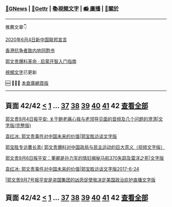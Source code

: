 ﻿###  [:newspaper:GNews](/README.md) | [:statue_of_liberty:Gettr](/content/gettr/README.md) | [:books:視頻文字](/content/README.md) | [:radio: 廣播](/content/docs/g-radio/README.md) | [:pray:關於](https://github.com/ourhimalayas/home/tree/main/about)
---

推薦文章:point_down:

[2020年6月4日新中国联邦宣言](/content/docs/declaration-of-the-New-Federal-State-of-China/README.md)

[香港抗争者致内地同胞书](/master/2019/08/a_letter_from_the_hong_kong_people.md)

[郭文贵爆料革命 · 启蒙开智入门指南](https://github.com/Pangu2020together/guo-whistleblowing-revolution)

[視頻文字](/content/README.md)已更新

:new: :tada::tada::tada: [本倉庫網頁版](https://ourhimalayas.github.io/)

---
## 頁面 42/42 [**<**](/content/transcript/README-41.md) [1](/content/transcript/README.md) ... [37](/content/transcript/README-37.md) [38](/content/transcript/README-38.md) [39](/content/transcript/README-39.md) [40](/content/transcript/README-40.md) [41](/content/transcript/README-41.md) **42** [查看全部](/content/transcript/README-all.md)

[郭文贵9月4日报平安: 关于鲍老痛心我与老领导见面的音频及几个问题的澄清&#124;文字版(完整版)](/content/transcript/2018/04/20180418-3089407742427439276.md)

[袁红冰: 郭文贵事件对中国未来的价值&#124;郭宝胜访谈文字版](/content/transcript/2018/04/20180418-1789482780048338185.md)

[郭宝胜专访曹长青( 郭文贵爆料对中国政局与民主运动的巨大意义（视频文字版）](/content/transcript/2018/04/20180418-8737769596242434513.md)

[郭文贵9月6日报平安：董卿是孙力军的情妇揭秘马航370失踪及雷洋之死&#124;文字版](/content/transcript/2018/04/20180418-6438072051436758841.md)

[袁红冰: 郭文贵事件对中国未来的价值&#124;郭宝胜访谈文字版2017-6-24](/content/transcript/2018/04/20180418-8213280584796437424.md)

[&#124;郭文贵9月7号报平安是盗国集团的凶恶促使我决定美国政治庇护直播文字版](/content/transcript/2018/04/20180418-3180317526840992396.md)


## 頁面 42/42 [**<**](/content/transcript/README-41.md) [1](/content/transcript/README.md) ... [37](/content/transcript/README-37.md) [38](/content/transcript/README-38.md) [39](/content/transcript/README-39.md) [40](/content/transcript/README-40.md) [41](/content/transcript/README-41.md) **42** [查看全部](/content/transcript/README-all.md)
